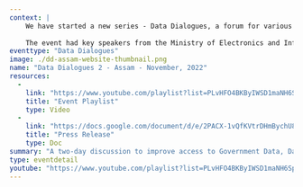 ```yaml
--- 
context: |
    We have started a new series - Data Dialogues, a forum for various government agencies, civil societies, academia, media and other actors to come together and shape data-driven policy discourse in the country. Our first event in the series was Data Dialogues - Assam, a two-day consultation, on 21st and 22nd March 2022, in collaboration with the Open Government Data (OGD) - project management team at the National Informatics Centre (NIC). The objective of this consultation was to understand how to improve the publishing of government data and enable data sharing to strengthen access to information and enhance the state’s efficiency in governance. The objective was also to hear from the non-government actors working in different sectors about the public data they use, how they use it and the challenges they face.
    
    The event had key speakers from the Ministry of Electronics and Information Technology, Assam State Disaster Management Authority, Assam Finance Department, Assam Panchayat & RuralDevelopment Department, Assam State Child Protection Society, World Bank, IIT Guwahati, Universal Team for Social Action and Help (UTSAH), among others.
eventtype: "Data Dialogues"
image: ./dd-assam-website-thumbnail.png
name: "Data Dialogues 2 - Assam - November, 2022"
resources: 
  - 
    link: "https://www.youtube.com/playlist?list=PLvHFO4BKByIWSD1maNH6Spz66Cc690GGJ"
    title: "Event Playlist"
    type: Video
  - 
    link: "https://docs.google.com/document/d/e/2PACX-1vQfKVtrDHmBychU8mZXFqb86PofBL3PhpmljEgptcIVIQCNd8e6ddFFyQtWs2yoFYQNOUcNNYNZyJo5/pub"
    title: "Press Release"
    type: Doc
summary: "A two-day discussion to improve access to Government Data, Data Sharing, Data-driven decision-making & Community Building in Assam."
type: eventdetail
youtube: "https://www.youtube.com/playlist?list=PLvHFO4BKByIWSD1maNH6Spz66Cc690GGJ"
---
```

